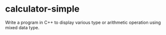 # calculator-simple
Write a program in C++ to display various type or arithmetic operation using mixed data type.   
